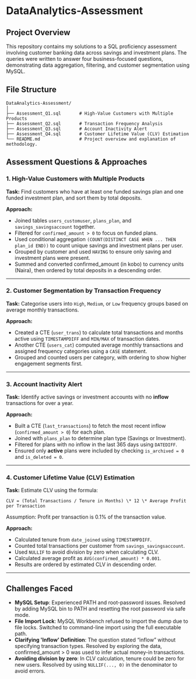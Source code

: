# DataAnalytics-Assessment

## Project Overview

This repository contains my solutions to a SQL proficiency assessment involving customer banking data across savings and investment plans. The queries were written to answer four business-focused questions, demonstrating data aggregation, filtering, and customer segmentation using MySQL.

## File Structure
```
DataAnalytics-Assessment/
│
├── Assessment_Q1.sql       # High-Value Customers with Multiple Products
├── Assessment_Q2.sql       # Transaction Frequency Analysis
├── Assessment_Q3.sql       # Account Inactivity Alert
├── Assessment_Q4.sql       # Customer Lifetime Value (CLV) Estimation
└── README.md               # Project overview and explanation of methodology.

```


## Assessment Questions & Approaches

### 1. High-Value Customers with Multiple Products

**Task:** Find customers who have at least one funded savings plan and one funded investment plan, and sort them by total deposits.

**Approach:**
- Joined tables `users_customuser`, `plans_plan`, and `savings_savingsaccount` together.
- Filtered for `confirmed_amount > 0` to focus on funded plans.
- Used conditional aggregation `(COUNT(DISTINCT CASE WHEN ... THEN plan_id END))` to count unique savings and investment plans per user.
- Grouped by customer and used `HAVING` to ensure only saving and investment plans were present.
- Summed and converted confirmed_amount (in kobo) to currency units (Naira), then ordered by total deposits in a descending order.

---

### 2. Customer Segmentation by Transaction Frequency

**Task:** Categorise users into `High`, `Medium`, or `Low` frequency groups based on average monthly transactions.

**Approach:**
- Created a CTE (`user_trans`) to calculate total transactions and months active using `TIMESTAMPDIFF` and `MIN/MAX` of transaction dates.
- Another CTE (`users_cat`) computed average monthly transactions and assigned frequency categories using a `CASE` statement.
- Grouped and counted users per category, with ordering to show higher engagement segments first.

---

### 3. Account Inactivity Alert

**Task:** Identify active savings or investment accounts with no **inflow** transactions for over a year.

**Approach:**
- Built a CTE (`last_transactions`) to fetch the most recent inflow (`confirmed_amount > 0`) for each plan.
- Joined with `plans_plan` to determine plan type (Savings or Investment).
- Filtered for plans with no inflow in the last 365 days using `DATEDIFF`.
- Ensured only **active** plans were included by checking `is_archived = 0` and `is_deleted = 0`.

---

### 4. Customer Lifetime Value (CLV) Estimation

**Task:** Estimate CLV using the formula:

`CLV = (Total Transactions / Tenure in Months) \* 12 \* Average Profit per Transaction`

Assumption: Profit per transaction is 0.1% of the transaction value.

**Approach:**
- Calculated tenure from `date_joined` using `TIMESTAMPDIFF`.
- Counted total transactions per customer from `savings_savingsaccount`.
- Used `NULLIF` to avoid division by zero when calculating CLV.
- Calculated average profit as `AVG(confirmed_amount) * 0.001`.
- Results are ordered by estimated CLV in descending order.

---

## Challenges Faced

- **MySQL Setup**: Experienced PATH and root-password issues. Resolved by adding MySQL bin to PATH and resetting the root password via safe mode.
- **File Import Lock**: MySQL Workbench refused to import the dump due to file locks. Switched to command-line import using the full executable path.
- **Clarifying 'Inflow' Definition**: The question stated “inflow” without specifying transaction types.
Resolved by exploring the data, confirmed_amount > 0 was used to infer actual money-in transactions.
- **Avoiding division by zero**: In CLV calculation, tenure could be zero for new users. Resolved by using `NULLIF(..., 0)` in the denominator to avoid errors.